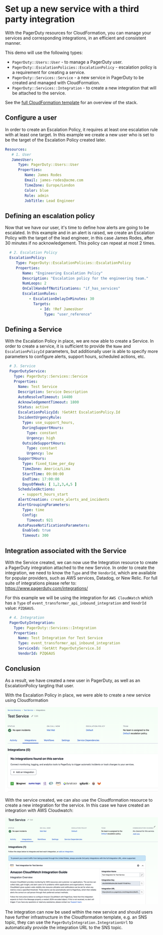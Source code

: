 # Set up a new service with a third party integration

With the PagerDuty resources for CloudFormation, you can manage your services and corresponding integrations, 
in an efficient and consistent manner.

This demo will use the following types:

* `PagerDuty::Users::User` - to manage a PagerDuty user.
* `PagerDuty::EscalationPolicies::EscalationPolicy` - escalation policy is a requirement for creating a service.
* `PagerDuty::Services::Service` - a new service in PagerDuty to be created and managed with CloudFormation.
* `PagerDuty::Services::Integration` - to create a new integration that will be attached to the service.

See the [full CloudFormation template](example.yaml) for an overview of the stack.

## Configure a user

In order to create an Escalation Policy, it requires at least one escalation rule with at least one target.
In this example we create a new user who is set to be the target of the Escalation Policy created later.

```yaml
Resources:
   # 1. User
   JamesUser:
      Type: PagerDuty::Users::User
      Properties:
         Name: James Rodes
         Email: james-rodes@acme.com
         TimeZone: Europe/London
         Color: blue
         Role: admin
         JobTitle: Lead Engineer
```

## Defining an escalation policy

Now that we have our user, it's time to define how alerts are going to be escalated. In this example and in an
alert is raised, we create an Escalation Policy with the target of the lead engineer, in this case James Rodes, 
after 30 minutes if no acknowledgement. This policy can repeat at most 2 times.

```yaml
  # 2. Escalation Policy
  EscalationPolicy:
     Type: PagerDuty::EscalationPolicies::EscalationPolicy
     Properties:
        Name: "Engineering Escalation Policy"
        Description: "Escalation policy for the engineering team."
        NumLoops: 2
        OnCallHandoffNotifications: "if_has_services"
        EscalationRules:
           - EscalationDelayInMinutes: 30
             Targets:
                - Id: !Ref JamesUser
                  Type: "user_reference"
```

## Defining a Service

With the Escalation Policy in place, we are now able to create a Service. 
In order to create a service, it is sufficient to provide the `Name` and `EscalationPolicyId` parameters,
but additionally user is able to specify more parameters to configure alerts, support hours, scheduled actions, etc.

```yaml
  # 3. Service
  PagerDutyService:
    Type: PagerDuty::Services::Service
    Properties:
      Name: Test Service
      Description: Service Description
      AutoResolveTimeout: 14400
      AcknowledgementTimeout: 1800
      Status: active
      EscalationPolicyId: !GetAtt EscalationPolicy.Id
      IncidentUrgencyRule:
        Type: use_support_hours,
        DuringSupportHours:
          Type: constant
          Urgency: high
        OutsideSupportHours:
          Type: constant
          Urgency: low
      SupportHours:
        Type: fixed_time_per_day
        TimeZone: America/Lima
        StartTime: 09:00:00
        EndTime: 17:00:00
        DaysOfWeek: [ 1,2,3,4,5 ]
      ScheduledActions:
        - support_hours_start
      AlertCreation: create_alerts_and_incidents
      AlertGroupingParameters:
        Type: time
        Config:
          Timeout: 921
      AutoPauseNotificationsParameters:
        Enabled: true
        Timeout: 300
```

## Integration associated with the Service

With the Service created, we can now use the Integration resource to create a PagerDuty integration attached to the new Service.
In order to create the integration, we need to know the `Type` and the `VendorId`, which are available for popular providers,
such as AWS services, Datadog, or New Relic. For full suite of integrations please refer to: https://www.pagerduty.com/integrations/

For this example we will be using the integration for `AWS CloudWatch` which has a `Type` of `event_transformer_api_inbound_integration` 
and `VendrId` value: `PZQ6AUS`.
```yaml
  # 4. Integration
  PagerDutyIntegration:
    Type: PagerDuty::Services::Integration
    Properties:
      Name: Test Integration for Test Service
      Type: event_transformer_api_inbound_integration
      ServiceId: !GetAtt PagerDutyService.Id
      VendorId: PZQ6AUS
```

## Conclusion

As a result, we have created a new user in PagerDuty, as well as an EscalationPolicy targting that user.

With the Escalation Policy in place, we were able to create a new service using Cloudformation

![Service created](service.png)

With the service created, we can also use the Cloudformation resource to create a new integration for the service.
In this case we have created an integration with AWS Cloudwatch:

![Integration created](integration.png)

The integration can now be used within the new service and should users have further infrastructure in the Cloudformation template,
e.g. an SNS topic, they can use the `PagerDutyIntegration.IntegrationUrl` to automatically provide the integration URL to the SNS topic.